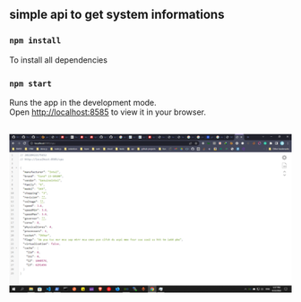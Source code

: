 ## simple api to get system informations

### `npm install`

To install all dependencies

### `npm start`

Runs the app in the development mode.\
Open [http://localhost:8585](http://localhost:8585) to view it in your browser.

</br>

<img src="./img/img.png">
